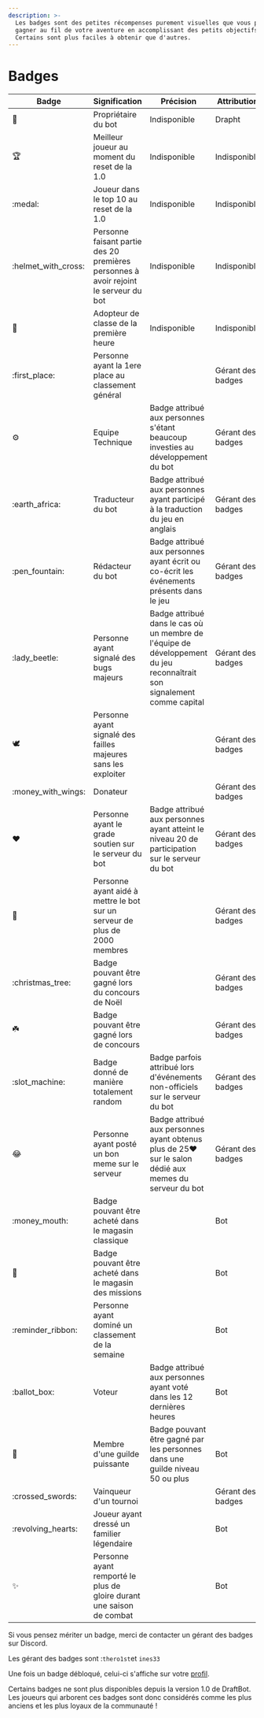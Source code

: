 ```yaml
---
description: >-
  Les badges sont des petites récompenses purement visuelles que vous pourrez
  gagner au fil de votre aventure en accomplissant des petits objectifs.
  Certains sont plus faciles à obtenir que d'autres.
---
```


# Badges

| Badge                 | Signification                                                                        | Précision                                                                                                               | Attribution       |
| --------------------- | ------------------------------------------------------------------------------------ | ----------------------------------------------------------------------------------------------------------------------- | ----------------- |
| :crown:               | Propriétaire du bot                                                                  | Indisponible                                                                                                            | Drapht            |
| :trophy:              | Meilleur joueur au moment du reset de la 1.0                                         | Indisponible                                                                                                            | Indisponible      |
| :medal:               | Joueur dans le top 10 au reset de la 1.0                                             | Indisponible                                                                                                            | Indisponible      |
| :helmet\_with\_cross: | Personne faisant partie des 20 premières personnes à avoir rejoint le serveur du bot | Indisponible                                                                                                            | Indisponible      |
| :bookmark:            | Adopteur de classe de la première heure                                              | Indisponible                                                                                                            | Indisponible      |
| :first\_place:        | Personne ayant la 1ere place au classement général                                   |                                                                                                                         | Gérant des badges |
| :gear:                | Equipe Technique                                                                     | Badge attribué aux personnes s'étant beaucoup investies au développement du bot                                         | Gérant des badges |
| :earth\_africa:       | Traducteur du bot                                                                    | Badge attribué aux personnes ayant participé à la traduction du jeu en anglais                                          | Gérant des badges |
| :pen\_fountain:       | Rédacteur du bot                                                                     | Badge attribué aux personnes ayant écrit ou co-écrit les événements présents dans le jeu                                | Gérant des badges |
| :lady\_beetle:        | Personne ayant signalé des bugs majeurs                                              | Badge attribué dans le cas où un membre de l'équipe de développement du jeu reconnaîtrait son signalement comme capital | Gérant des badges |
| :dove:                | Personne ayant signalé des failles majeures sans les exploiter                       |                                                                                                                         | Gérant des badges |
| :money\_with\_wings:  | Donateur                                                                             |                                                                                                                         | Gérant des badges |
| :heart:               | Personne ayant le grade soutien sur le serveur du bot                                | Badge attribué aux personnes ayant atteint le niveau 20 de participation sur le serveur du bot                          | Gérant des badges |
| :star2:               | Personne ayant aidé à mettre le bot sur un serveur de plus de 2000 membres           |                                                                                                                         | Gérant des badges |
| :christmas\_tree:     | Badge pouvant être gagné lors du concours de Noël                                    |                                                                                                                         | Gérant des badges |
| :shamrock:            | Badge pouvant être gagné lors de concours                                            |                                                                                                                         | Gérant des badges |
| :slot\_machine:       | Badge donné de manière totalement random                                             | Badge parfois attribué lors d'événements non-officiels sur le serveur du bot                                            | Gérant des badges |
| :joy:                 | Personne ayant posté un bon meme sur le serveur                                      | Badge attribué aux personnes ayant obtenus plus de 25:heart: sur le salon dédié aux memes du serveur du bot             | Gérant des badges |
| :money\_mouth:        | Badge pouvant être acheté dans le magasin classique                                  |                                                                                                                         | Bot               |
| :ring:                | Badge pouvant être acheté dans le magasin des missions                               |                                                                                                                         | Bot               |
| :reminder\_ribbon:    | Personne ayant dominé un classement de la semaine                                    |                                                                                                                         | Bot               |
| :ballot\_box:         | Voteur                                                                               | Badge attribué aux personnes ayant voté dans les 12 dernières heures                                                    | Bot               |
| :gem:                 | Membre d'une guilde puissante                                                        | Badge pouvant être gagné par les personnes dans une guilde niveau 50 ou plus                                            |  Bot              |
| :crossed\_swords:     | Vainqueur d'un tournoi                                                               |                                                                                                                         | Gérant des badges |
| :revolving\_hearts:   | Joueur ayant dressé un familier légendaire                                           |                                                                                                                         | Bot               |
| :sparkles:            | Personne ayant remporté le plus de gloire durant une saison de combat                |                                                                                                                         | Bot               |

Si vous pensez mériter un badge, merci de contacter un gérant des badges sur Discord.&#x20;

Les gérant des badges sont :`thero1st`et `ines33`&#x20;

Une fois un badge débloqué, celui-ci s'affiche sur votre [profil](../notions-principale/profile.md).

Certains badges ne sont plus disponibles depuis la version 1.0 de DraftBot. Les joueurs qui arborent ces badges sont donc considérés comme les plus anciens et les plus loyaux de la communauté !
